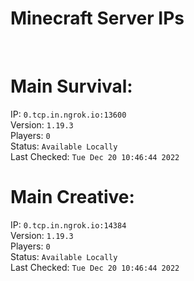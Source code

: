 
# Minecraft Server IPs

</br><h1>Main Survival:</h1>IP: `0.tcp.in.ngrok.io:13600` </br> Version: `1.19.3` </br> Players: `0` </br> Status: `Available Locally` </br> Last Checked: `Tue Dec 20 10:46:44 2022`
</br><h1>Main Creative:</h1>IP: `0.tcp.in.ngrok.io:14384` </br> Version: `1.19.3` </br> Players: `0` </br> Status: `Available Locally` </br> Last Checked: `Tue Dec 20 10:46:44 2022`

